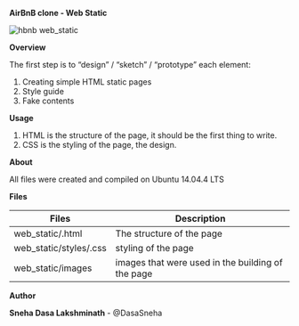 **AirBnB clone - Web Static**

![hbnb web_static](<https://s3.amazonaws.com/intranet-projects-files/holbertonschool-higher-level_programming+/268/8-index.png> "hbnb web_static")

**Overview**

The first step is to “design” / “sketch” / “prototype” each element:

1. Creating simple HTML static pages
2. Style guide
3. Fake contents

**Usage**

1. HTML is the structure of the page, it should be the first thing to write.
2. CSS is the styling of the page, the design.

**About**

All files were created and compiled on Ubuntu 14.04.4 LTS

**Files**

| Files | Description |
| ----- | ----------- |
| web_static/.html | The structure of the page |
| web_static/styles/.css | styling of the page |
| web_static/images | images that were used in the building of the page |

**Author**

**Sneha Dasa Lakshminath** - @DasaSneha
